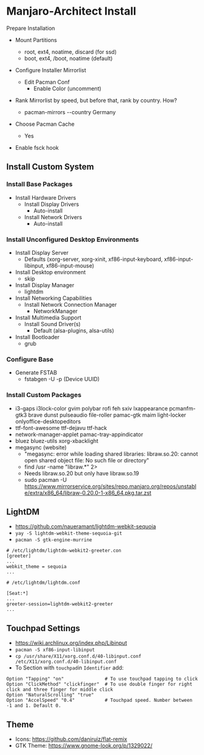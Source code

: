 # Manjaro-Architect Install
Prepare Installation
- Mount Partitions
  - root, ext4, noatime, discard (for ssd)
  - boot, ext4, /boot, noatime (default)
    
- Configure Installer Mirrorlist
  - Edit Pacman Conf
    - Enable Color (uncomment)
      
- Rank Mirrorlist by speed, but before that, rank by country. How?
  - pacman-mirrors --country Germany

- Choose Pacman Cache
  - Yes
  
- Enable fsck hook
  

## Install Custom System

### Install Base Packages  
- Install Hardware Drivers
  - Install Display Drivers
    - Auto-install
  - Install Network Drivers
    - Auto-install

### Install Unconfigured Desktop Environments

- Install Display Server
  - Defaults (xorg-server, xorg-xinit, xf86-input-keyboard, xf86-input-libinput, xf86-input-mouse)
- Install Desktop environment
  - skip
- Install Display Manager
  - lightdm
- Install Networking Capabilities
  - Install Network Connection Manager
    - NetworkManager
- Install Multimedia Support
  - Install Sound Driver(s)
    - Default (alsa-plugins, alsa-utils)
- Install Bootloader
  - grub

### Configure Base

- Generate FSTAB
  - fstabgen -U -p (Device UUID)

### Install Custom Packages
* i3-gaps i3lock-color gvim polybar rofi feh sxiv lxappearance pcmanfm-gtk3 brave dunst pulseaudio file-roller pamac-gtk maim light-locker onlyoffice-desktopeditors
* ttf-font-awesome ttf-dejavu ttf-hack 
* network-manager-applet pamac-tray-appindicator
* bluez bluez-utils xorg-xbacklight
* megasync (website)
  * "megasync: error while loading shared libraries: libraw.so.20: cannot open shared object file: No such file or directory"
  * find /usr -name "libraw.*" 2>
  * Needs libraw.so.20 but only have libraw.so.19
  * sudo pacman -U https://www.mirrorservice.org/sites/repo.manjaro.org/repos/unstable/extra/x86_64/libraw-0.20.0-1-x86_64.pkg.tar.zst

## LightDM
* https://github.com/naueramant/lightdm-webkit-sequoia
* `yay -S lightdm-webkit-theme-sequoia-git`
* `pacman -S gtk-engine-murrine`

```
# /etc/lightdm/lightdm-webkit2-greeter.con
[greeter]
...
webkit_theme = sequoia
...
```

```
# /etc/lightdm/lightdm.conf

[Seat:*]
...
greeter-session=lightdm-webkit2-greeter
...
``` 

## Touchpad Settings
* https://wiki.archlinux.org/index.php/Libinput
* `pacman -S xf86-input-libinput`
* `cp /usr/share/X11/xorg.conf.d/40-libinput.conf /etc/X11/xorg.conf.d/40-libinput.conf`
* To Section with `touchpad`in `Identifier` add:
```
Option "Tapping" "on"               # To use touchpad tapping to click
Option "ClickMethod" "clickfinger"  # To use double finger for right click and three finger for middle click
Option "NaturalScrolling" "true"
Option "AccelSpeed" "0.4"           # Touchpad speed. Number between -1 and 1. Default 0.
```

## Theme
* Icons: https://github.com/daniruiz/flat-remix
* GTK Theme: https://www.gnome-look.org/p/1329022/
